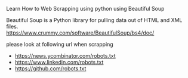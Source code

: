 
Learn How to Web Scrapping using python using Beautiful Soup  

Beautiful Soup is a Python library for pulling data out of HTML and XML files.  
https://www.crummy.com/software/BeautifulSoup/bs4/doc/


please look at following url when scrapping   
* https://news.ycombinator.com/robots.txt  
* https://www.linkedin.com/robots.txt  
* https://github.com/robots.txt  
